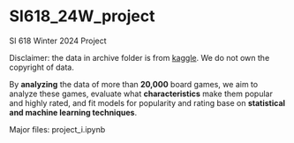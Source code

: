 # SI618_24W_project
SI 618 Winter 2024 Project

Disclaimer: the data in archive folder is from [kaggle](https://www.kaggle.com/datasets/joebeachcapital/board-games?resource=download). We do not own the copyright of data.

By **analyzing** the data of more than **20,000** board games, we aim to analyze these games, evaluate what **characteristics** make them popular and highly rated, and fit models for popularity and rating base on **statistical and machine learning techniques**.

Major files: project_i.ipynb
